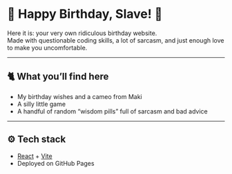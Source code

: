 # 🎉 Happy Birthday, Slave! 🎉

Here it is: your very own ridiculous birthday website.  
Made with questionable coding skills, a lot of sarcasm, and just enough love to make you uncomfortable.

---

## 🐈 What you’ll find here

- My birthday wishes and a cameo from Maki
- A silly little game 
- A handful of random “wisdom pills” full of sarcasm and bad advice

---

## ⚙️ Tech stack

- [React](https://react.dev) + [Vite](https://vitejs.dev)  
- Deployed on GitHub Pages
